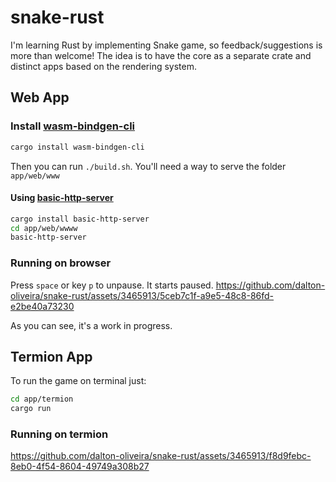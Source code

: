 # snake-rust

I'm learning Rust by implementing Snake game, so feedback/suggestions is more than welcome! The idea is to have the core as a separate crate and distinct apps based on the rendering system.

## Web App

### Install [wasm-bindgen-cli](https://github.com/rustwasm/wasm-bindgen)

```bash
cargo install wasm-bindgen-cli
```

Then you can run `./build.sh`. You'll need a way to serve the folder `app/web/www`

#### Using [basic-http-server](https://github.com/brson/basic-http-server)

```bash
cargo install basic-http-server
cd app/web/wwww
basic-http-server
```

### Running on browser

Press `space` or key `p` to unpause. It starts paused.
https://github.com/dalton-oliveira/snake-rust/assets/3465913/5ceb7c1f-a9e5-48c8-86fd-e2be40a73230

As you can see, it's a work in progress.

## Termion App

To run the game on terminal just:

```bash
cd app/termion
cargo run
```

### Running on termion

https://github.com/dalton-oliveira/snake-rust/assets/3465913/f8d9febc-8eb0-4f54-8604-49749a308b27
